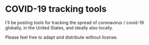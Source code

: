 # COVID-19 tracking tools

I'll be posting tools for tracking the spread of coronavirus / covid-19 globally, in the United States, and ideally also locally.

Please feel free to adapt and distribute without license.
